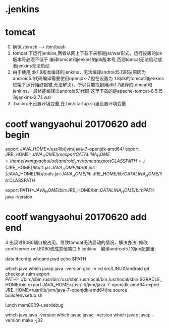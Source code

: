 # .jenkins
# tomcat
0. 确保 /bin/sh --> /bin/bash
1. tomcat 下运行jenkins,两者从网上下载下来都是jar/war形式，运行设置的jdk版本号必须不低于
编译tomcat和jenkins的jdk版本号,否则tomcat无法启动或者jenkins无法启动
2. 由于使用jdk1.8版本编译的jenkins，无法编译android5.1源码(原因为android5.1代码编译需要使用openjdk-7,但在设置为
1.8jdk的tomcat和jenkins框架下运行始终报错,无法解决)，所以只能找到用jdk1.7编译的tomcat和jenkins，
最终能编译出android5.1代码,这里下载的是apache-tomcat-8.5.15和jenkins-2.7.1.war
3. .bashrc不设置环境变量,在 bin/startup.sh里设置环境变量
# cootf wangyaohui 20170620 add begin
export JAVA_HOME=/usr/lib/jvm/java-7-openjdk-amd64/
export JRE_HOME=${JAVA_HOME}/jre 
export CATALINA_HOME=/home/wangyaohui/sd/android_env/tomcat
export CLASSPATH=.:${JRE_HOME}/lib/rt.jar:${JAVA_HOME}/lib/dt.jar:${JAVA_HOME}/lib/tools.jar:$JAVA_HOME/lib:$JRE_HOME/lib:$CATALINA_HOME/lib:$CLASSPATH

export PATH=$JAVA_HOME/bin:$JRE_HOME/bin:$CATALINA_HOME/bin:$PATH
java -version
# cootf wangyaohui 20170620 add end

4  出现过8080端口被占用，导致tomcat无法启动的情况，解决办法:
   修改 conf/server.xml,8080改成其他端口
5  jenkins　编译android5.1的job配置里:

date
ifconfig
whoami
pwd
echo $PATH

which java
which javap
java -version
gcc -v
cd src/LINUX/android
git checkout ruim
export PATH=.:/bin:/sbin:/usr/bin:/usr/sbin:/usr/local/bin:/usr/local/sbin:$GRADLE_HOME/bin
export JAVA_HOME=/usr/lib/jvm/java-7-openjdk-amd64
export JRE_HOME=/usr/lib/jvm/java-7-openjdk-amd64/jre
source build/envsetup.sh


lunch msm8909-userdebug

which java
java -version
which javac
javac -version
which javap
javap -version
make -j32
